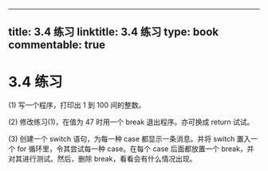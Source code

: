 
---
title: 3.4 练习
linktitle: 3.4 练习
type: book
commentable: true
---

# 3.4 练习

(1) 写一个程序，打印出 1 到 100 间的整数。

(2) 修改练习(1)，在值为 47 时用一个 break 退出程序。亦可换成 return 试试。

(3) 创建一个 switch 语句，为每一种 case 都显示一条消息。并将 switch 置入一个 for 循环里，令其尝试每一种 case。在每个 case 后面都放置一个 break，并对其进行测试。然后，删除 break，看看会有什么情况出现。

    